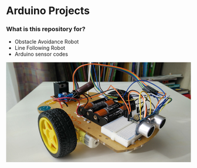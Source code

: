 <html>
<head></head>
<body>
 <h1>Arduino Projects</h1>
 <h3>What is this repository for?</h3>
 <ul>
  <li>Obstacle Avoidance Robot</li>
  <li>Line Following Robot</li>
  <li>Arduino sensor codes</li>
 </ul>
 <img src="images/obstacle.jpg">
</body>
</html>
